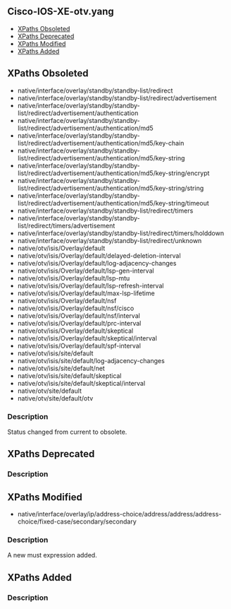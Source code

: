 ## Cisco-IOS-XE-otv.yang


- [XPaths Obsoleted](#xpaths-obsoleted)
- [XPaths Deprecated](#xpaths-deprecated)
- [XPaths Modified](#xpaths-modified)
- [XPaths Added](#xpaths-added)

## XPaths Obsoleted

- native/interface/overlay/standby/standby-list/redirect
- native/interface/overlay/standby/standby-list/redirect/advertisement
- native/interface/overlay/standby/standby-list/redirect/advertisement/authentication
- native/interface/overlay/standby/standby-list/redirect/advertisement/authentication/md5
- native/interface/overlay/standby/standby-list/redirect/advertisement/authentication/md5/key-chain
- native/interface/overlay/standby/standby-list/redirect/advertisement/authentication/md5/key-string
- native/interface/overlay/standby/standby-list/redirect/advertisement/authentication/md5/key-string/encrypt
- native/interface/overlay/standby/standby-list/redirect/advertisement/authentication/md5/key-string/string
- native/interface/overlay/standby/standby-list/redirect/advertisement/authentication/md5/key-string/timeout
- native/interface/overlay/standby/standby-list/redirect/timers
- native/interface/overlay/standby/standby-list/redirect/timers/advertisement
- native/interface/overlay/standby/standby-list/redirect/timers/holddown
- native/interface/overlay/standby/standby-list/redirect/unknown
- native/otv/isis/Overlay/default
- native/otv/isis/Overlay/default/delayed-deletion-interval
- native/otv/isis/Overlay/default/log-adjacency-changes
- native/otv/isis/Overlay/default/lsp-gen-interval
- native/otv/isis/Overlay/default/lsp-mtu
- native/otv/isis/Overlay/default/lsp-refresh-interval
- native/otv/isis/Overlay/default/max-lsp-lifetime
- native/otv/isis/Overlay/default/nsf
- native/otv/isis/Overlay/default/nsf/cisco
- native/otv/isis/Overlay/default/nsf/interval
- native/otv/isis/Overlay/default/prc-interval
- native/otv/isis/Overlay/default/skeptical
- native/otv/isis/Overlay/default/skeptical/interval
- native/otv/isis/Overlay/default/spf-interval
- native/otv/isis/site/default
- native/otv/isis/site/default/log-adjacency-changes
- native/otv/isis/site/default/net
- native/otv/isis/site/default/skeptical
- native/otv/isis/site/default/skeptical/interval
- native/otv/site/default
- native/otv/site/default/otv

### Description

Status changed from current to obsolete.

## XPaths Deprecated

### Description

## XPaths Modified

- native/interface/overlay/ip/address-choice/address/address/address-choice/fixed-case/secondary/secondary

### Description

A new must expression added.

## XPaths Added

### Description
